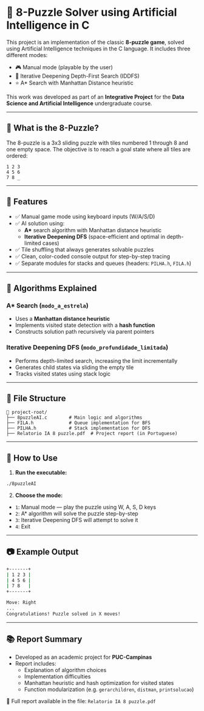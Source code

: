 # 🧠 8-Puzzle Solver using Artificial Intelligence in C

This project is an implementation of the classic **8-puzzle game**, solved using Artificial Intelligence techniques in the C language. It includes three different modes:

- 🎮 Manual mode (playable by the user)
- 🤖 Iterative Deepening Depth-First Search (IDDFS)
- ⭐ A* Search with Manhattan Distance heuristic

This work was developed as part of an **Integrative Project** for the **Data Science and Artificial Intelligence** undergraduate course.

---

## 🧩 What is the 8-Puzzle?

The 8-puzzle is a 3x3 sliding puzzle with tiles numbered 1 through 8 and one empty space. The objective is to reach a goal state where all tiles are ordered:

```
1 2 3
4 5 6
7 8 _
```

---

## 🚀 Features

- ✅ Manual game mode using keyboard inputs (W/A/S/D)
- ✅ AI solution using:
  - **A\*** search algorithm with Manhattan distance heuristic
  - **Iterative Deepening DFS** (space-efficient and optimal in depth-limited cases)
- ✅ Tile shuffling that always generates solvable puzzles
- ✅ Clean, color-coded console output for step-by-step tracing
- ✅ Separate modules for stacks and queues (headers: `PILHA.h`, `FILA.h`)

---

## 🧠 Algorithms Explained

### A* Search (`modo_a_estrela`)
- Uses a **Manhattan distance heuristic**
- Implements visited state detection with a **hash function**
- Constructs solution path recursively via parent pointers

### Iterative Deepening DFS (`modo_profundidade_limitada`)
- Performs depth-limited search, increasing the limit incrementally
- Generates child states via sliding the empty tile
- Tracks visited states using stack logic

---

## 📂 File Structure

```
📁 project-root/
├── 8puzzleAI.c        # Main logic and algorithms
├── FILA.h             # Queue implementation for BFS
├── PILHA.h            # Stack implementation for DFS
├── Relatorio IA 8 puzzle.pdf  # Project report (in Portuguese)
```

---

## 📝 How to Use

1. **Run the executable:**

```bash
./8puzzleAI
```

2. **Choose the mode:**

- `1`: Manual mode — play the puzzle using W, A, S, D keys
- `2`: A* algorithm will solve the puzzle step-by-step
- `3`: Iterative Deepening DFS will attempt to solve it
- `4`: Exit

---

## 📷 Example Output

```bash
+-------+
| 1 2 3 |
| 4 5 6 |
| 7 8   |
+-------+

Move: Right
...
Congratulations! Puzzle solved in X moves!
```

---

## 📚 Report Summary

- Developed as an academic project for **PUC-Campinas**
- Report includes:
  - Explanation of algorithm choices
  - Implementation difficulties
  - Manhattan heuristic and hash optimization for visited states
  - Function modularization (e.g. `gerarchildren`, `distman`, `printsolucao`)

📄 Full report available in the file: `Relatorio IA 8 puzzle.pdf`
